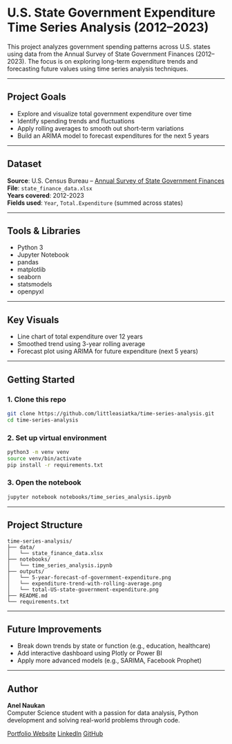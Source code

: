 # U.S. State Government Expenditure Time Series Analysis (2012–2023)
This project analyzes government spending patterns across U.S. states using data from the Annual Survey of State Government Finances (2012–2023). The focus is on exploring long-term expenditure trends and forecasting future values using time series analysis techniques.

---

## Project Goals
- Explore and visualize total government expenditure over time
- Identify spending trends and fluctuations
- Apply rolling averages to smooth out short-term variations
- Build an ARIMA model to forecast expenditures for the next 5 years

---

## Dataset
**Source**: U.S. Census Bureau – [Annual Survey of State Government Finances](https://www.census.gov/programs-surveys/gov-finances.html)
**File**: `state_finance_data.xlsx`  
**Years covered**: 2012-2023  
**Fields used**: `Year`, `Total.Expenditure` (summed across states)

---

## Tools & Libraries
- Python 3
- Jupyter Notebook
- pandas
- matplotlib
- seaborn
- statsmodels
- openpyxl

---

## Key Visuals
- Line chart of total expenditure over 12 years
- Smoothed trend using 3-year rolling average
- Forecast plot using ARIMA for future expenditure (next 5 years)

---

## Getting Started

### 1. Clone this repo
```bash
git clone https://github.com/littleasiatka/time-series-analysis.git
cd time-series-analysis
```

### 2. Set up virtual environment
```bash
python3 -m venv venv
source venv/bin/activate
pip install -r requirements.txt
```

### 3. Open the notebook
```bash
jupyter notebook notebooks/time_series_analysis.ipynb
```

---

## Project Structure
```
time-series-analysis/
├── data/
│   └── state_finance_data.xlsx
├── notebooks/
│   └── time_series_analysis.ipynb
├── outputs/
│   └── 5-year-forecast-of-government-expenditure.png
│   └── expenditure-trend-with-rolling-average.png
│   └── total-US-state-government-expenditure.png
├── README.md
└── requirements.txt
```
---

## Future Improvements
- Break down trends by state or function (e.g., education, healthcare)
- Add interactive dashboard using Plotly or Power BI
- Apply more advanced models (e.g., SARIMA, Facebook Prophet)

---

## Author

**Anel Naukan**  
Computer Science student with a passion for data analysis, Python development and solving real-world problems through code.

[Portfolio Website](https://yourportfolio.com) 
[LinkedIn](https://linkedin.com/in/anel-naukan)
[GitHub](https://github.com/littleasiatka)
